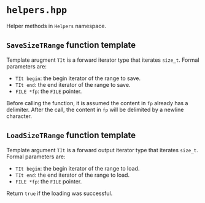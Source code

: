 # `helpers.hpp`

Helper methods in `Helpers` namespace.

## `SaveSizeTRange` function template

Template arugment `TIt` is a forward iterator type that iterates `size_t`. Formal parameters are:

- `TIt begin`: the begin iterator of the range to save.
- `TIt end`: the end iterator of the range to save.
- `FILE *fp`: the `FILE` pointer.

Before calling the function, it is assumed the content in `fp` already has a delimiter. After the call, the content in `fp` will be delimited by a newline character.

## `LoadSizeTRange` function template

Template argument `TIt` is a forward output iterator type that iterates `size_t`. Formal parameters are:

- `TIt begin`: the begin iterator of the range to load.
- `TIt end`: the end iterator of the range to load.
- `FILE *fp`: the `FILE` pointer.

Return `true` if the loading was successful.
